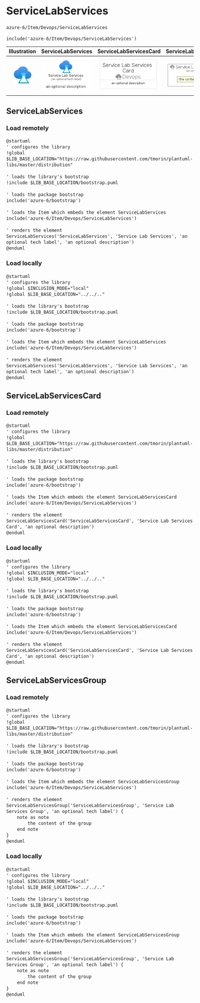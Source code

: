 # ServiceLabServices


```text
azure-6/Item/Devops/ServiceLabServices
```

```text
include('azure-6/Item/Devops/ServiceLabServices')
```



| Illustration | ServiceLabServices | ServiceLabServicesCard | ServiceLabServicesGroup |
| :---: | :---: | :---: | :---: |
| ![illustration for Illustration](../../../azure-6/Item/Devops/ServiceLabServices.png) | ![illustration for ServiceLabServices](../../../azure-6/Item/Devops/ServiceLabServices.Local.png) | ![illustration for ServiceLabServicesCard](../../../azure-6/Item/Devops/ServiceLabServicesCard.Local.png) | ![illustration for ServiceLabServicesGroup](../../../azure-6/Item/Devops/ServiceLabServicesGroup.Local.png) |




## ServiceLabServices

### Load remotely
```plantuml
@startuml
' configures the library
!global $LIB_BASE_LOCATION="https://raw.githubusercontent.com/tmorin/plantuml-libs/master/distribution"

' loads the library's bootstrap
!include $LIB_BASE_LOCATION/bootstrap.puml

' loads the package bootstrap
include('azure-6/bootstrap')

' loads the Item which embeds the element ServiceLabServices
include('azure-6/Item/Devops/ServiceLabServices')

' renders the element
ServiceLabServices('ServiceLabServices', 'Service Lab Services', 'an optional tech label', 'an optional description')
@enduml
```

### Load locally
```plantuml
@startuml
' configures the library
!global $INCLUSION_MODE="local"
!global $LIB_BASE_LOCATION="../../.."

' loads the library's bootstrap
!include $LIB_BASE_LOCATION/bootstrap.puml

' loads the package bootstrap
include('azure-6/bootstrap')

' loads the Item which embeds the element ServiceLabServices
include('azure-6/Item/Devops/ServiceLabServices')

' renders the element
ServiceLabServices('ServiceLabServices', 'Service Lab Services', 'an optional tech label', 'an optional description')
@enduml
```

## ServiceLabServicesCard

### Load remotely
```plantuml
@startuml
' configures the library
!global $LIB_BASE_LOCATION="https://raw.githubusercontent.com/tmorin/plantuml-libs/master/distribution"

' loads the library's bootstrap
!include $LIB_BASE_LOCATION/bootstrap.puml

' loads the package bootstrap
include('azure-6/bootstrap')

' loads the Item which embeds the element ServiceLabServicesCard
include('azure-6/Item/Devops/ServiceLabServices')

' renders the element
ServiceLabServicesCard('ServiceLabServicesCard', 'Service Lab Services Card', 'an optional description')
@enduml
```

### Load locally
```plantuml
@startuml
' configures the library
!global $INCLUSION_MODE="local"
!global $LIB_BASE_LOCATION="../../.."

' loads the library's bootstrap
!include $LIB_BASE_LOCATION/bootstrap.puml

' loads the package bootstrap
include('azure-6/bootstrap')

' loads the Item which embeds the element ServiceLabServicesCard
include('azure-6/Item/Devops/ServiceLabServices')

' renders the element
ServiceLabServicesCard('ServiceLabServicesCard', 'Service Lab Services Card', 'an optional description')
@enduml
```

## ServiceLabServicesGroup

### Load remotely
```plantuml
@startuml
' configures the library
!global $LIB_BASE_LOCATION="https://raw.githubusercontent.com/tmorin/plantuml-libs/master/distribution"

' loads the library's bootstrap
!include $LIB_BASE_LOCATION/bootstrap.puml

' loads the package bootstrap
include('azure-6/bootstrap')

' loads the Item which embeds the element ServiceLabServicesGroup
include('azure-6/Item/Devops/ServiceLabServices')

' renders the element
ServiceLabServicesGroup('ServiceLabServicesGroup', 'Service Lab Services Group', 'an optional tech label') {
    note as note
        the content of the group
    end note
}
@enduml
```

### Load locally
```plantuml
@startuml
' configures the library
!global $INCLUSION_MODE="local"
!global $LIB_BASE_LOCATION="../../.."

' loads the library's bootstrap
!include $LIB_BASE_LOCATION/bootstrap.puml

' loads the package bootstrap
include('azure-6/bootstrap')

' loads the Item which embeds the element ServiceLabServicesGroup
include('azure-6/Item/Devops/ServiceLabServices')

' renders the element
ServiceLabServicesGroup('ServiceLabServicesGroup', 'Service Lab Services Group', 'an optional tech label') {
    note as note
        the content of the group
    end note
}
@enduml
```

